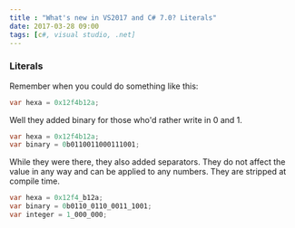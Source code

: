 ```yaml
---
title : "What's new in VS2017 and C# 7.0? Literals"
date: 2017-03-28 09:00
tags: [c#, visual studio, .net]
---
```



### Literals

Remember when you could do something like this:

```csharp
var hexa = 0x12f4b12a;
```

Well they added binary for those who'd rather write in 0 and 1.

```csharp
var hexa = 0x12f4b12a;
var binary = 0b0110011000111001;
```

While they were there, they also added separators. They do not affect the value in any way and can be applied to any numbers. They are stripped at compile time.

```csharp
var hexa = 0x12f4_b12a;
var binary = 0b0110_0110_0011_1001;
var integer = 1_000_000;
```

